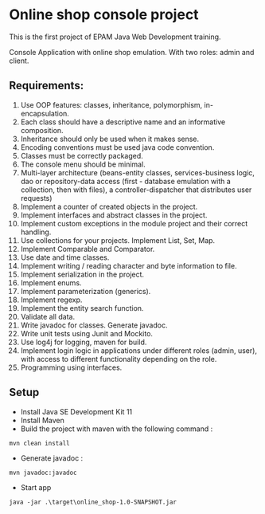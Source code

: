 # Online shop console project

This is the first project of EPAM Java Web Development training.

Console Application with online shop emulation. With two roles: admin and client.

## Requirements:

1. Use OOP features: classes, inheritance, polymorphism, in- encapsulation.
2. Each class should have a descriptive name and an informative composition.
3. Inheritance should only be used when it makes sense.
4. Encoding conventions must be used java code convention.
5. Classes must be correctly packaged.
6. The console menu should be minimal.
7. Multi-layer architecture (beans-entity classes, services-business logic, dao or repository-data access (first -
   database emulation with a collection, then with files), a controller-dispatcher that distributes user requests)
8. Implement a counter of created objects in the project.
9. Implement interfaces and abstract classes in the project.
10. Implement custom exceptions in the module project and their correct handling.
11. Use collections for your projects. Implement List, Set, Map.
12. Implement Comparable and Comparator.
13. Use date and time classes.
14. Implement writing / reading character and byte information to file.
15. Implement serialization in the project.
16. Implement enums.
17. Implement parameterization (generics).
18. Implement regexp.
19. Implement the entity search function.
20. Validate all data.
21. Write javadoc for classes. Generate javadoc.
22. Write unit tests using Junit and Mockito.
23. Use log4j for logging, maven for build.
24. Implement login logic in applications under different roles (admin, user), with access to different functionality
    depending on the role.
25. Programming using interfaces.

## Setup

+ Install Java SE Development Kit 11
+ Install Maven
+ Build the project with maven with the following command :

```
mvn clean install
```

+ Generate javadoc :

```
mvn javadoc:javadoc
```

+ Start app

```
java -jar .\target\online_shop-1.0-SNAPSHOT.jar
```